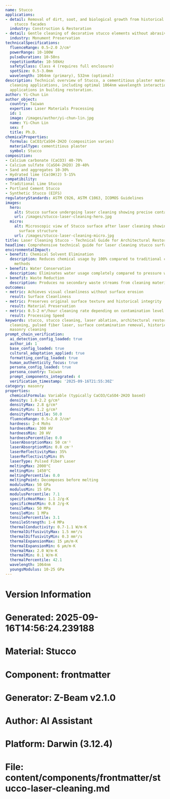 ```yaml
---
name: Stucco
applications:
- detail: Removal of dirt, soot, and biological growth from historical and modern
    stucco facades
  industry: Construction & Restoration
- detail: Gentle cleaning of decorative stucco elements without abrasive damage
  industry: Monument Preservation
technicalSpecifications:
  fluenceRange: 0.5–2.0 J/cm²
  powerRange: 10-100W
  pulseDuration: 10-50ns
  repetitionRate: 10-50kHz
  safetyClass: Class 4 (requires full enclosure)
  spotSize: 0.5-3.0mm
  wavelength: 1064nm (primary), 532nm (optional)
description: Technical overview of Stucco, a cementitious plaster material, for laser
  cleaning applications, including optimal 1064nm wavelength interaction, and industrial
  applications in building restoration.
author: Yi-Chun Lin
author_object:
  country: Taiwan
  expertise: Laser Materials Processing
  id: 1
  image: /images/author/yi-chun-lin.jpg
  name: Yi-Chun Lin
  sex: f
  title: Ph.D.
chemicalProperties:
  formula: CaCO3/CaSO4·2H2O (composition varies)
  materialType: cementitious plaster
  symbol: Stucco
composition:
- Calcium carbonate (CaCO3) 40-70%
- Calcium sulfate (CaSO4·2H2O) 20-40%
- Sand and aggregates 10-30%
- Hydrated lime (Ca(OH)2) 5-15%
compatibility:
- Traditional Lime Stucco
- Portland Cement Stucco
- Synthetic Stucco (EIFS)
regulatoryStandards: ASTM C926, ASTM C1063, ICOMOS Guidelines
images:
  hero:
    alt: Stucco surface undergoing laser cleaning showing precise contamination removal
    url: /images/stucco-laser-cleaning-hero.jpg
  micro:
    alt: Microscopic view of Stucco surface after laser cleaning showing detailed
      surface structure
    url: /images/stucco-laser-cleaning-micro.jpg
title: Laser Cleaning Stucco - Technical Guide for Architectural Restoration
headline: Comprehensive technical guide for laser cleaning stucco surfaces in restoration
environmentalImpact:
- benefit: Chemical Solvent Elimination
  description: Reduces chemical usage by 100% compared to traditional chemical cleaning
    methods
- benefit: Water Conservation
  description: Eliminates water usage completely compared to pressure washing techniques
- benefit: Waste Reduction
  description: Produces no secondary waste streams from cleaning materials
outcomes:
- metric: Achieves visual cleanliness without surface erosion
  result: Surface Cleanliness
- metric: Preserves original surface texture and historical integrity
  result: Material Preservation
- metric: 0.5-2 m²/hour cleaning rate depending on contamination level
  result: Processing Speed
keywords: stucco, stucco cleaning, laser ablation, architectural restoration, non-contact
  cleaning, pulsed fiber laser, surface contamination removal, historical preservation,
  masonry cleaning
prompt_chain_verification:
  ai_detection_config_loaded: true
  author_id: 1
  base_config_loaded: true
  cultural_adaptation_applied: true
  formatting_config_loaded: true
  human_authenticity_focus: true
  persona_config_loaded: true
  persona_country: Taiwan
  prompt_components_integrated: 4
  verification_timestamp: '2025-09-16T21:55:30Z'
category: masonry
properties:
  chemicalFormula: Variable (typically CaCO3/CaSO4·2H2O based)
  density: 1.8-2.2 g/cm³
  densityMax: 2.8 g/cm³
  densityMin: 1.2 g/cm³
  densityPercentile: 50.0
  fluenceRange: 0.5–2.0 J/cm²
  hardness: 2-4 Mohs
  hardnessMax: 300 HV
  hardnessMin: 20 HV
  hardnessPercentile: 0.0
  laserAbsorptionMax: 50 cm⁻¹
  laserAbsorptionMin: 0.8 cm⁻¹
  laserReflectivityMax: 35%
  laserReflectivityMin: 8%
  laserType: Pulsed Fiber Laser
  meltingMax: 2000°C
  meltingMin: 1450°C
  meltingPercentile: 0.0
  meltingPoint: Decomposes before melting
  modulusMax: 50 GPa
  modulusMin: 15 GPa
  modulusPercentile: 7.1
  specificHeatMax: 1.1 J/g·K
  specificHeatMin: 0.8 J/g·K
  tensileMax: 50 MPa
  tensileMin: 1 MPa
  tensilePercentile: 3.1
  tensileStrength: 1-4 MPa
  thermalConductivity: 0.7-1.1 W/m·K
  thermalDiffusivityMax: 1.5 mm²/s
  thermalDiffusivityMin: 0.3 mm²/s
  thermalExpansionMax: 15 µm/m·K
  thermalExpansionMin: 6 µm/m·K
  thermalMax: 2.0 W/m·K
  thermalMin: 0.1 W/m·K
  thermalPercentile: 42.1
  wavelength: 1064nm
  youngsModulus: 10-25 GPa
---
```


# Version Information
# Generated: 2025-09-16T14:56:24.239188
# Material: Stucco
# Component: frontmatter
# Generator: Z-Beam v2.1.0
# Author: AI Assistant
# Platform: Darwin (3.12.4)
# File: content/components/frontmatter/stucco-laser-cleaning.md